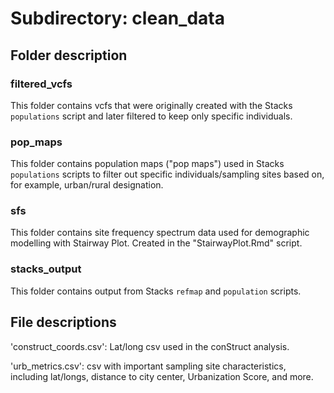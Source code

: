 # Subdirectory: clean_data

## Folder description

### filtered_vcfs

This folder contains vcfs that were originally created with the Stacks `populations` script and later filtered to keep only specific individuals.


### pop_maps

This folder contains population maps ("pop maps") used in Stacks `populations` scripts to filter out specific individuals/sampling sites based on, for example, urban/rural designation.

### sfs

This folder contains site frequency spectrum data used for demographic modelling with Stairway Plot. Created in the "StairwayPlot.Rmd" script.

### stacks_output

This folder contains output from Stacks `refmap` and `population` scripts.

## File descriptions

'construct_coords.csv': Lat/long csv used in the conStruct analysis.

'urb_metrics.csv': csv with important sampling site characteristics, including lat/longs, distance to city center, Urbanization Score, and more.